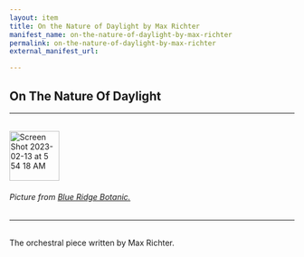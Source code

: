 ```yaml
---
layout: item
title: On the Nature of Daylight by Max Richter
manifest_name: on-the-nature-of-daylight-by-max-richter
permalink: on-the-nature-of-daylight-by-max-richter
external_manifest_url: 

---
```

<!-- Add an essay or interpretive material below this line,
using HTML or markdown.  Do not modify this file above this line -->
<h2> On The Nature Of Daylight </h2>
<hr>
<br>
<img width="88" alt="Screen Shot 2023-02-13 at 5 54 18 AM" src="https://user-images.githubusercontent.com/122332459/218451227-29027d95-81a2-4124-897b-06256ee57e1b.png">
<h6> Picture from <a href="https://www.blueridgebotanic.com/blog/florilegium">Blue Ridge Botanic.</a></h6>
<hr>
<br>
The orchestral piece written by Max Richter. 
